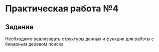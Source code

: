 # Практическая работа №4

## Задание

Необходимо	реализовать	структуры	данных	и	функции	для	работы	с бинарным	деревом	поиска
